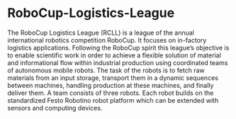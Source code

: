 # RoboCup-Logistics-League
The RoboCup Logistics League (RCLL) is a league of the annual international robotics competition RoboCup. It focuses on in-factory logistics applications. Following the RoboCup spirit this league’s objective is to enable scientific work in order to achieve a flexible solution of material and informational flow within industrial production using coordinated teams of autonomous mobile robots.   The task of the robots is to fetch raw materials from an input storage, transport them in a dynamic sequences between machines, handling production at these machines, and finally deliver them. A team consists of three robots. Each robot builds on the standardized Festo Robotino robot platform which can be extended with sensors and computing devices.
